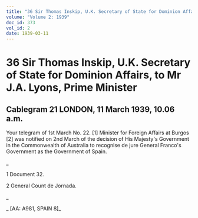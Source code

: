 ```yaml
---
title: "36 Sir Thomas Inskip, U.K. Secretary of State for Dominion Affairs, to Mr J.A. Lyons, Prime Minister"
volume: "Volume 2: 1939"
doc_id: 373
vol_id: 2
date: 1939-03-11
---
```


# 36 Sir Thomas Inskip, U.K. Secretary of State for Dominion Affairs, to Mr J.A. Lyons, Prime Minister

## Cablegram 21 LONDON, 11 March 1939, 10.06 a.m.

Your telegram of 1st March No. 22. [1] Minister for Foreign Affairs at Burgos [2] was notified on 2nd March of the decision of His Majesty's Government in the Commonwealth of Australia to recognise de jure General Franco's Government as the Government of Spain.

_

1 Document 32.

2 General Count de Jornada.

_

_ [AA: A981, SPAIN 8]_
